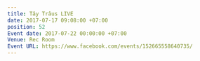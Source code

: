 ```yaml
---
title: Tây Trâus LIVE
date: 2017-07-17 09:08:00 +07:00
position: 52
Event date: 2017-07-22 00:00:00 +07:00
Venue: Rec Room
Event URL: https://www.facebook.com/events/152665558640735/
---
```


